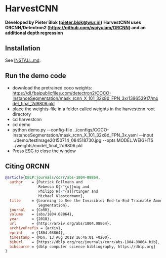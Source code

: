 # HarvestCNN 
**Developed by Pieter Blok (pieter.blok@wur.nl)**
**HarvestCNN uses ORCNN/Detectron2 (https://github.com/waiyulam/ORCNN) and an additional depth regression**


## Installation

See [INSTALL.md](INSTALL.md).


## Run the demo code

- download the pretrained coco weights: 
https://dl.fbaipublicfiles.com/detectron2/COCO-InstanceSegmentation/mask_rcnn_X_101_32x8d_FPN_3x/139653917/model_final_2d9806.pkl
- place the weights-file in a folder called weights in the harvestcnn root directory
- cd harvestcnn
- cd demo
- python demo.py --config-file ../configs/COCO-InstanceSegmentation/mask_rcnn_X_101_32x8d_FPN_3x.yaml --input ../demo/testImage20150714_084518730.jpg --opts MODEL.WEIGHTS ../weights/model_final_2d9806.pkl
- Press ESC to close the window


## Citing ORCNN

```BibTeX
@article{DBLP:journals/corr/abs-1804-08864,
  author    = {Patrick Follmann and
               Rebecca K{\"{o}}nig and
               Philipp H{\"{a}}rtinger and
               Michael Klostermann},
  title     = {Learning to See the Invisible: End-to-End Trainable Amodal Instance
               Segmentation},
  journal   = {CoRR},
  volume    = {abs/1804.08864},
  year      = {2018},
  url       = {http://arxiv.org/abs/1804.08864},
  archivePrefix = {arXiv},
  eprint    = {1804.08864},
  timestamp = {Mon, 13 Aug 2018 16:46:01 +0200},
  biburl    = {https://dblp.org/rec/journals/corr/abs-1804-08864.bib},
  bibsource = {dblp computer science bibliography, https://dblp.org}
}
```
